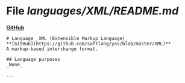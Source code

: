 # File _languages/XML/README.md_
**[GitHub](https://github.com/softlang/yas/blob/master/languages/XML/README.md)**
```
# Language _XML (Extensible Markup Language)_
**[GitHub](https://github.com/softlang/yas/blob/master/XML)**
A markup-based interchange format.

## Language purposes
_None_

...
```
